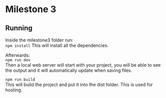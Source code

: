 # Milestone 3

## Running

Inside the milestone3 folder run:  
`npm install`
This will install all the dependencies.

Afterwards:  
`npm run dev`  
Then a local web server will start with your project, you will be able to see the output and it will automatically update when saving files.

`npm run build`  
This will build the project and put it into the dist folder. This is used for hosting.
